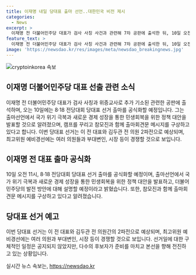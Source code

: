 ```yaml
---
title: 이재명 내일 당대표 출마 선언..대한민국 비전 제시
categories:
  - News
excerpt: >
  이재명 전 더불어민주당 대표가 검사 사칭 사건과 관련해 7차 공판에 출석한 뒤, 10일 오전 11시에 8·18 전당대회 당대표 선거 출마를 공식화할 예정이다. 후보 측은 국가 위기 극복과 민생회복을 위한 정책 대안 발표 및 민주당 발전 방안을 역설할 예정이며, 차기 당대표 선거는 2파전으로 전망되고 있다. 
feature_text: >
  이재명 전 더불어민주당 대표가 검사 사칭 사건과 관련해 7차 공판에 출석한 뒤, 10일 오전 11시에 8·18 전당대회 당대표 선거 출마를 공식화할 예정이다. 후보 측은 국가 위기 극복과 민생회복을 위한 정책 대안 발표 및 민주당 발전 방안을 역설할 예정이며, 차기 당대표 선거는 2파전으로 전망되고 있다. 
image: 'https://newsdao.kr/res/images/meta/newsdao_breakingnews.jpg'
---
```


<p><img src="https://newsdao.kr/res/images/meta/newsdao_breakingnews.jpg" alt="cryptoinkorea 속보" /></p>

<h2 data-ke-size="size26">이재명 더불어민주당 대표 선출 관련 소식</h2>

<p data-ke-size="size16">이재명 전 더불어민주당 대표가 검사 사칭과 위증교사로 추가 기소된 관련한 공판에 출석하며, 오는 10일에는 8·18 전당대회 당대표 선거 출마를 공식화할 예정입니다. 그는 출마선언에서 국가 위기 극복과 새로운 경제 성장을 통한 민생회복을 위한 정책 대안을 발표할 것으로 알려졌으며, 캠프를 꾸리고 참모진과 함께 출마회견문 메시지를 구상하고 있다고 합니다. 이번 당대표 선거는 이 전 대표와 김두관 전 의원 2파전으로 예상되며, 최고위원 예비경선에는 여러 의원들과 부대변인, 시장 등이 경쟁할 것으로 보입니다.</p>

<h2 data-ke-size="size26">이재명 전 대표 출마 공식화</h2>

<p data-ke-size="size16">10일 오전 11시, 8·18 전당대회 당대표 선거 출마를 공식화할 예정이며, 출마선언에서 국가 위기 극복과 새로운 경제 성장을 통한 민생회복을 위한 정책 대안을 발표하고, 더불어민주당의 발전 방안에 대해 설명할 예정이라고 밝혔습니다. 또한, 참모진과 함께 출마회견문 메시지를 구상하고 있다고 알려졌습니다.</p>

<h2 data-ke-size="size26">당대표 선거 예고</h2>

<p data-ke-size="size16">이번 당대표 선거는 이 전 대표와 김두관 전 의원간의 2파전으로 예상되며, 최고위원 예비경선에는 여러 의원과 부대변인, 시장 등이 경쟁할 것으로 보입니다. 선거일에 대한 구체적인 일정은 공지되지 않았지만, 다수의 후보자가 준비를 마치고 본선을 향해 전진하고 있는 상황입니다.</p>
실시간 뉴스 속보는, <a href="https://newsdao.kr" rel="dofollow">https://newsdao.kr</a>


